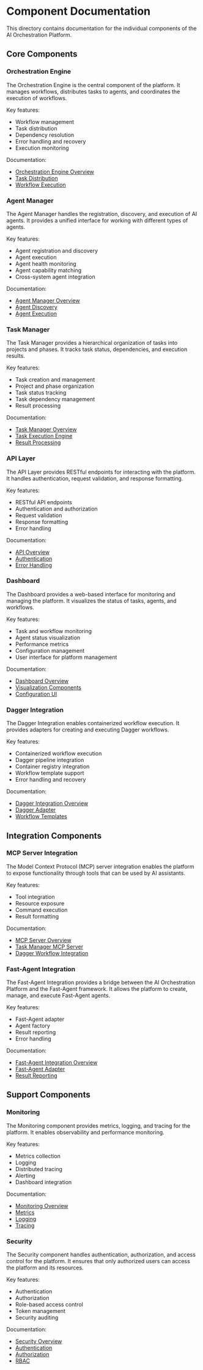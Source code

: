 # Component Documentation

This directory contains documentation for the individual components of the AI Orchestration Platform.

## Core Components

### Orchestration Engine

The Orchestration Engine is the central component of the platform. It manages workflows, distributes tasks to agents, and coordinates the execution of workflows.

Key features:
- Workflow management
- Task distribution
- Dependency resolution
- Error handling and recovery
- Execution monitoring

Documentation:
- [Orchestration Engine Overview](orchestration-engine.md)
- [Task Distribution](task-distribution.md)
- [Workflow Execution](workflow-execution.md)

### Agent Manager

The Agent Manager handles the registration, discovery, and execution of AI agents. It provides a unified interface for working with different types of agents.

Key features:
- Agent registration and discovery
- Agent execution
- Agent health monitoring
- Agent capability matching
- Cross-system agent integration

Documentation:
- [Agent Manager Overview](agent-manager.md)
- [Agent Discovery](agent-discovery.md)
- [Agent Execution](agent-execution.md)

### Task Manager

The Task Manager provides a hierarchical organization of tasks into projects and phases. It tracks task status, dependencies, and execution results.

Key features:
- Task creation and management
- Project and phase organization
- Task status tracking
- Task dependency management
- Result processing

Documentation:
- [Task Manager Overview](task-manager.md)
- [Task Execution Engine](task-execution-engine.md)
- [Result Processing](result-processing.md)

### API Layer

The API Layer provides RESTful endpoints for interacting with the platform. It handles authentication, request validation, and response formatting.

Key features:
- RESTful API endpoints
- Authentication and authorization
- Request validation
- Response formatting
- Error handling

Documentation:
- [API Overview](api-overview.md)
- [Authentication](authentication.md)
- [Error Handling](error-handling.md)

### Dashboard

The Dashboard provides a web-based interface for monitoring and managing the platform. It visualizes the status of tasks, agents, and workflows.

Key features:
- Task and workflow monitoring
- Agent status visualization
- Performance metrics
- Configuration management
- User interface for platform management

Documentation:
- [Dashboard Overview](dashboard-overview.md)
- [Visualization Components](visualization-components.md)
- [Configuration UI](configuration-ui.md)

### Dagger Integration

The Dagger Integration enables containerized workflow execution. It provides adapters for creating and executing Dagger workflows.

Key features:
- Containerized workflow execution
- Dagger pipeline integration
- Container registry integration
- Workflow template support
- Error handling and recovery

Documentation:
- [Dagger Integration Overview](dagger-integration.md)
- [Dagger Adapter](dagger-adapter.md)
- [Workflow Templates](workflow-templates.md)

## Integration Components

### MCP Server Integration

The Model Context Protocol (MCP) server integration enables the platform to expose functionality through tools that can be used by AI assistants.

Key features:
- Tool integration
- Resource exposure
- Command execution
- Result formatting

Documentation:
- [MCP Server Overview](mcp-server.md)
- [Task Manager MCP Server](task-manager-mcp-server.md)
- [Dagger Workflow Integration](dagger-workflow-integration.md)

### Fast-Agent Integration

The Fast-Agent Integration provides a bridge between the AI Orchestration Platform and the Fast-Agent framework. It allows the platform to create, manage, and execute Fast-Agent agents.

Key features:
- Fast-Agent adapter
- Agent factory
- Result reporting
- Error handling

Documentation:
- [Fast-Agent Integration Overview](fast-agent-integration.md)
- [Fast-Agent Adapter](fast-agent-adapter.md)
- [Result Reporting](fast-agent-result-reporting.md)

## Support Components

### Monitoring

The Monitoring component provides metrics, logging, and tracing for the platform. It enables observability and performance monitoring.

Key features:
- Metrics collection
- Logging
- Distributed tracing
- Alerting
- Dashboard integration

Documentation:
- [Monitoring Overview](monitoring-overview.md)
- [Metrics](metrics.md)
- [Logging](logging.md)
- [Tracing](tracing.md)

### Security

The Security component handles authentication, authorization, and access control for the platform. It ensures that only authorized users can access the platform and its resources.

Key features:
- Authentication
- Authorization
- Role-based access control
- Token management
- Security auditing

Documentation:
- [Security Overview](security-overview.md)
- [Authentication](authentication.md)
- [Authorization](authorization.md)
- [RBAC](rbac.md)
